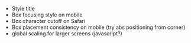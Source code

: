 - Style title
- Box focusing style on mobile
- Box character cutoff on Safari
- Box placement consistency on mobile (try abs positioning from corner)
- global scaling for larger screens (javascript?)
